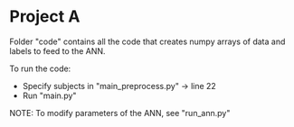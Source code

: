 # Project A

Folder "code" contains all the code that creates numpy arrays of data and labels to feed to the ANN.

To run the code:
- Specify subjects in "main_preprocess.py" -> line 22
- Run "main.py"

NOTE: To modify parameters of the ANN, see "run_ann.py"